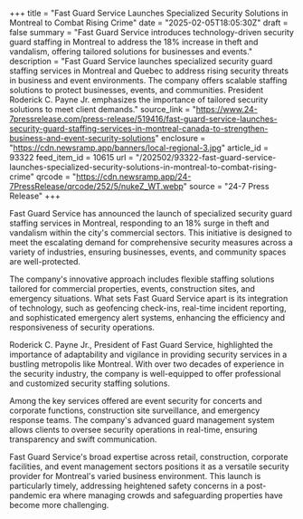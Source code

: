+++
title = "Fast Guard Service Launches Specialized Security Solutions in Montreal to Combat Rising Crime"
date = "2025-02-05T18:05:30Z"
draft = false
summary = "Fast Guard Service introduces technology-driven security guard staffing in Montreal to address the 18% increase in theft and vandalism, offering tailored solutions for businesses and events."
description = "Fast Guard Service launches specialized security guard staffing services in Montreal and Quebec to address rising security threats in business and event environments. The company offers scalable staffing solutions to protect businesses, events, and communities. President Roderick C. Payne Jr. emphasizes the importance of tailored security solutions to meet client demands."
source_link = "https://www.24-7pressrelease.com/press-release/519416/fast-guard-service-launches-security-guard-staffing-services-in-montreal-canada-to-strengthen-business-and-event-security-solutions"
enclosure = "https://cdn.newsramp.app/banners/local-regional-3.jpg"
article_id = 93322
feed_item_id = 10615
url = "/202502/93322-fast-guard-service-launches-specialized-security-solutions-in-montreal-to-combat-rising-crime"
qrcode = "https://cdn.newsramp.app/24-7PressRelease/qrcode/252/5/nukeZ_WT.webp"
source = "24-7 Press Release"
+++

<p>Fast Guard Service has announced the launch of specialized security guard staffing services in Montreal, responding to an 18% surge in theft and vandalism within the city's commercial sectors. This initiative is designed to meet the escalating demand for comprehensive security measures across a variety of industries, ensuring businesses, events, and community spaces are well-protected.</p><p>The company's innovative approach includes flexible staffing solutions tailored for commercial properties, events, construction sites, and emergency situations. What sets Fast Guard Service apart is its integration of technology, such as geofencing check-ins, real-time incident reporting, and sophisticated emergency alert systems, enhancing the efficiency and responsiveness of security operations.</p><p>Roderick C. Payne Jr., President of Fast Guard Service, highlighted the importance of adaptability and vigilance in providing security services in a bustling metropolis like Montreal. With over two decades of experience in the security industry, the company is well-equipped to offer professional and customized security staffing solutions.</p><p>Among the key services offered are event security for concerts and corporate functions, construction site surveillance, and emergency response teams. The company's advanced guard management system allows clients to oversee security operations in real-time, ensuring transparency and swift communication.</p><p>Fast Guard Service's broad expertise across retail, construction, corporate facilities, and event management sectors positions it as a versatile security provider for Montreal's varied business environment. This launch is particularly timely, addressing heightened safety concerns in a post-pandemic era where managing crowds and safeguarding properties have become more challenging.</p>